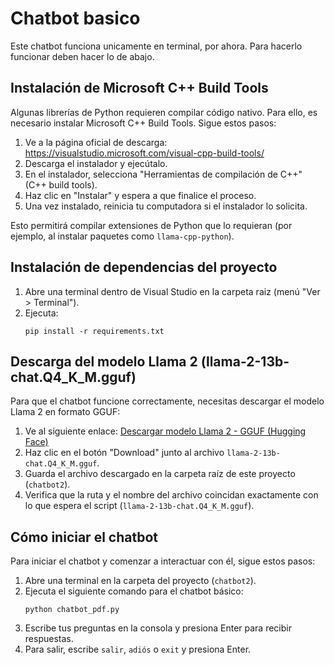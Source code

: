 # Chatbot basico
Este chatbot funciona unicamente en terminal, por ahora.
Para hacerlo funcionar deben hacer lo de abajo.


## Instalación de Microsoft C++ Build Tools


Algunas librerías de Python requieren compilar código nativo. Para ello, es necesario instalar Microsoft C++ Build Tools. Sigue estos pasos:

1. Ve a la página oficial de descarga: https://visualstudio.microsoft.com/visual-cpp-build-tools/
2. Descarga el instalador y ejecútalo.
3. En el instalador, selecciona "Herramientas de compilación de C++" (C++ build tools).
4. Haz clic en "Instalar" y espera a que finalice el proceso.
5. Una vez instalado, reinicia tu computadora si el instalador lo solicita.

Esto permitirá compilar extensiones de Python que lo requieran (por ejemplo, al instalar paquetes como `llama-cpp-python`).

## Instalación de dependencias del proyecto

1. Abre una terminal dentro de Visual Studio en la carpeta raiz (menú "Ver > Terminal").
2. Ejecuta:
   ```
   pip install -r requirements.txt
   ```

## Descarga del modelo Llama 2 (llama-2-13b-chat.Q4_K_M.gguf)

Para que el chatbot funcione correctamente, necesitas descargar el modelo Llama 2 en formato GGUF:

1. Ve al siguiente enlace: [Descargar modelo Llama 2 - GGUF (Hugging Face)](https://huggingface.co/TheBloke/Llama-2-13B-chat-GGUF/blob/main/llama-2-13b-chat.Q4_K_M.gguf)
2. Haz clic en el botón "Download" junto al archivo `llama-2-13b-chat.Q4_K_M.gguf`.
3. Guarda el archivo descargado en la carpeta raíz de este proyecto (`chatbot2`).
4. Verifica que la ruta y el nombre del archivo coincidan exactamente con lo que espera el script (`llama-2-13b-chat.Q4_K_M.gguf`).

## Cómo iniciar el chatbot

Para iniciar el chatbot y comenzar a interactuar con él, sigue estos pasos:

1. Abre una terminal en la carpeta del proyecto (`chatbot2`).
2. Ejecuta el siguiente comando para el chatbot básico:
   ```
   python chatbot_pdf.py
   ```
3. Escribe tus preguntas en la consola y presiona Enter para recibir respuestas.
4. Para salir, escribe `salir`, `adiós` o `exit` y presiona Enter.


